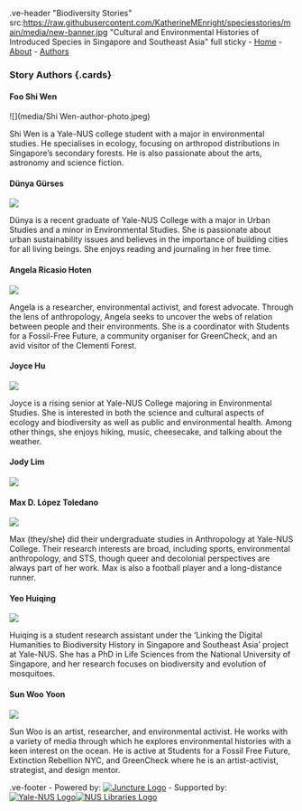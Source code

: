 .ve-header "Biodiversity Stories" src:https://raw.githubusercontent.com/KatherineMEnright/speciesstories/main/media/new-banner.jpg  "Cultural and Environmental Histories of Introduced Species in Singapore and Southeast Asia" full sticky
    - [Home](/)
    - [About](/about)
    - [Authors](/authors)
       
### Story Authors {.cards}

####  Foo Shi Wen

![](media/Shi Wen-author-photo.jpeg)

Shi Wen is a Yale-NUS college student with a major in environmental studies. He specialises in ecology, focusing on arthropod distributions in Singapore’s secondary forests. He is also passionate about the arts, astronomy and science fiction.

####  Dünya Gürses

![](media/Dünya-author-photo.jpeg)

Dünya is a recent graduate of Yale-NUS College with a major in Urban Studies and a minor in Environmental Studies. She is passionate about urban sustainability issues and believes in the importance of building cities for all living beings. She enjoys reading and journaling in her free time.

####  Angela Ricasio Hoten

![](media/Angela-author-photo.jpg)

Angela is a researcher, environmental activist, and forest advocate. Through the lens of anthropology, Angela seeks to uncover the webs of relation between people and their environments. She is a coordinator with Students for a Fossil-Free Future, a community organiser for GreenCheck, and an avid visitor of the Clementi Forest. 

####  Joyce Hu

![](media/Joyce-author-photo.jpg)

Joyce is a rising senior at Yale-NUS College majoring in Environmental Studies. She is interested in both the science and cultural aspects of ecology and biodiversity as well as public and environmental health. Among other things, she enjoys hiking, music, cheesecake, and talking about the weather.

####  Jody Lim

![](https://upload.wikimedia.org/wikipedia/commons/1/1a/Berthe_Hoola_van_Nooten48.jpg)

####  Max D. López Toledano

![](media/Max-author-photo.jpeg)

Max (they/she) did their undergraduate studies in Anthropology at Yale-NUS College. Their research interests are broad, including sports, environmental anthropology, and STS, though queer and decolonial perspectives are always part of her work. Max is also a football player and a long-distance runner.

####  Yeo Huiqing

![](media/Huiqing-author-photo.jpg)

Huiqing is a student research assistant under the ‘Linking the Digital Humanities to Biodiversity History in Singapore and Southeast Asia’ project at Yale-NUS. She has a PhD in Life Sciences from the National University of Singapore, and her research focuses on biodiversity and evolution of mosquitoes.

#### Sun Woo Yoon

![](media/Sun-Woo-headshot.jpg)

Sun Woo is an artist, researcher, and environmental activist. He works with a variety of media through which he explores environmental histories with a keen interest on the ocean. He is active at Students for a Fossil Free Future, Extinction Rebellion NYC, and GreenCheck where he is an artist-activist, strategist, and design mentor.

.ve-footer
    - Powered by: [![Juncture Logo](https://juncture-digital.github.io/juncture/static/images/juncture-logo.png)](https://juncture-digital.org)
    - Supported by: [![Yale-NUS Logo](https://upload.wikimedia.org/wikipedia/commons/thumb/1/17/Yale-NUS_College_logo.svg/800px-Yale-NUS_College_logo.svg.png)](https://www.yale-nus.edu.sg/)[![NUS Libraries Logo](https://sbdb.nus.edu.sg/images/NUSCL.png)](https://blog.nus.edu.sg/linus/about-nus-libraries/)


